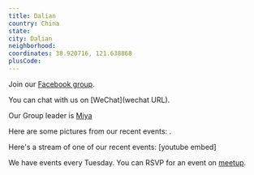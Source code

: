 ```yaml
---
title: Dalian
country: China
state: 
city: Dalian
neighborhood: 
coordinates: 38.920716, 121.638868
plusCode:
---
```

Join our [Facebook group](https://www.facebook.com/groups/free.code.camp.dalian1).

You can chat with us on [WeChat](wechat URL).

Our Group leader is [Miya](freecodecamp.org/miya)

Here are some pictures from our recent events:
![]().

Here's a stream of one of our recent events:
[youtube embed]

We have events every Tuesday. You can RSVP for an event on [meetup](meetupurl).
